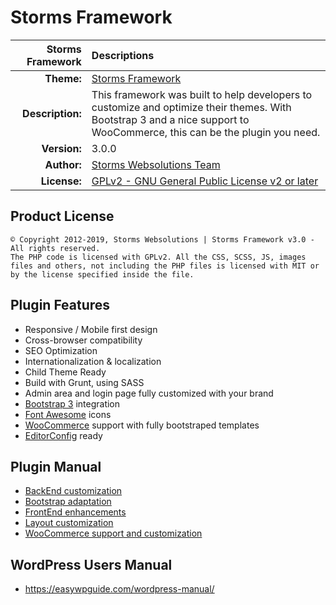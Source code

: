 # Storms Framework

Storms Framework    | Descriptions
------------------: | :------------------
**Theme:**          | [Storms Framework](http://storms.com.br)
**Description:**    | This framework was built to help developers to customize and optimize their themes. With Bootstrap 3 and a nice support to WooCommerce, this can be the plugin you need.
**Version:**        | 3.0.0
**Author:**         | [Storms Websolutions Team](http://storms.com.br)
**License:**        | [GPLv2 - GNU General Public License v2 or later](http://www.gnu.org/licenses/gpl-2.0.html)

## Product License

```
© Copyright 2012-2019, Storms Websolutions | Storms Framework v3.0 - All rights reserved.
The PHP code is licensed with GPLv2. All the CSS, SCSS, JS, images files and others, not including the PHP files is licensed with MIT or by the license specified inside the file.
```

## Plugin Features

* Responsive / Mobile first design
* Cross-browser compatibility
* SEO Optimization
* Internationalization & localization
* Child Theme Ready
* Build with Grunt, using SASS
* Admin area and login page fully customized with your brand
* [Bootstrap 3](http://getbootstrap.com/) integration
* [Font Awesome](https://fortawesome.github.io/Font-Awesome/) icons
* [WooCommerce](http://www.woothemes.com/woocommerce/) support with fully bootstraped templates
* [EditorConfig](http://editorconfig.org/) ready

## Plugin Manual

* [BackEnd customization](/wiki/STORMS_FRAMEWORK_BACKEND_CLASS.md)
* [Bootstrap adaptation](/wiki/STORMS_FRAMEWORK_BOOTSTRAP-BOOTSTRAP_CLASS.md)
* [FrontEnd enhancements](/wiki/STORMS_FRAMEWORK_FRONTEND_CLASS.md)
* [Layout customization](/wiki/STORMS_FRAMEWORK_FRONT-LAYOUT_CLASS.md)
* [WooCommerce support and customization](/wiki/STORMS_FRAMEWORK_WOOCOMMERCE-WOOCOMMERCE_CLASS.md)

## WordPress Users Manual

- https://easywpguide.com/wordpress-manual/
